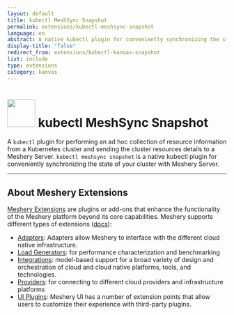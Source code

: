 ```yaml
---
layout: default
title: kubectl MeshSync Snapshot
permalink: extensions/kubectl-meshsync-snapshot
language: en
abstract: A native kubectl plugin for conveniently synchronizing the state of your cluster with Meshery Server.
display-title: "false"
redirect_from: extensions/kubectl-kanvas-snapshot
list: include
type: extensions
category: kanvas
---
```


# <img style="height: 4rem; width: 4rem;" src="{{site.baseurl}}/assets/img/meshsync/meshsync.svg" /> kubectl MeshSync Snapshot

A `kubectl` plugin for performing an ad hoc collection of resource information from a Kubernetes cluster and sending the cluster resources details to a Meshery Server. `kubectl meshsync snapshot` is a native kubectl plugin for conveniently synchronizing the state of your cluster with Meshery Server.

<hr />

## About Meshery Extensions

[Meshery Extensions](https://meshery.io/extensions) are plugins or add-ons that enhance the functionality of the Meshery platform beyond its core capabilities. Meshery supports different types of extensions ([docs](https://docs.meshery.io/extensions/)):

- [Adapters](https://docs.meshery.io/concepts/architecture/adapters): Adapters allow Meshery to interface with the different cloud native infrastructure.
- [Load Generators](https://docs.meshery.io/extensibility/load-generators): for performance characterization and benchmarking
- [Integrations](https://docs.meshery.io/extensibility/integrations): model-based support for a broad variety of design and orchestration of cloud and cloud native platforms, tools, and technologies.
- [Providers](https://docs.meshery.io/extensibility/providers): for connecting to different cloud providers and infrastructure platforms
- [UI Plugins](https://docs.meshery.io/extensibility/ui): Meshery UI has a number of extension points that allow users to customize their experience with third-party plugins.
